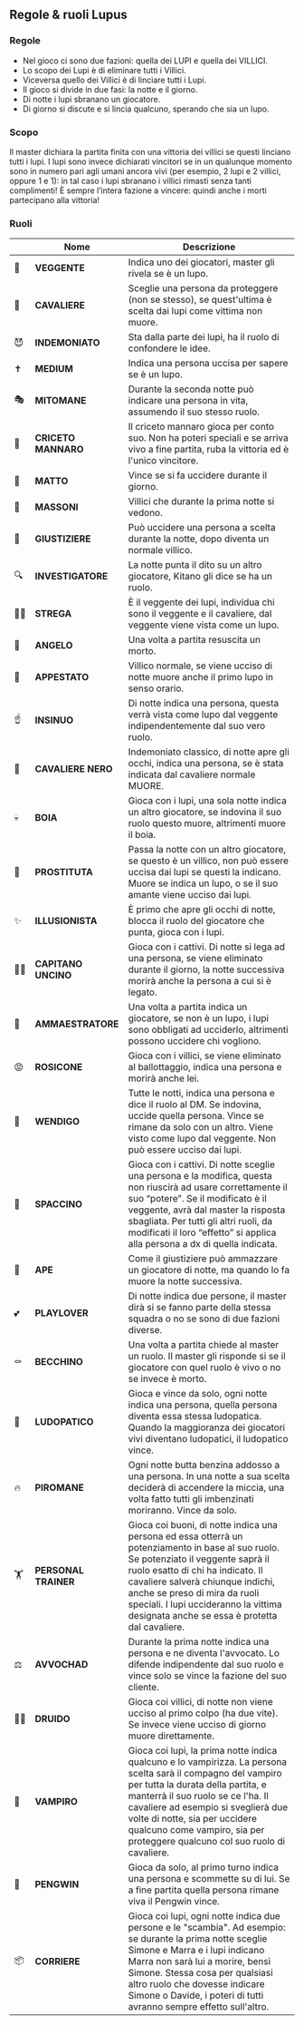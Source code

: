 ## Regole & ruoli Lupus

### Regole
- Nel gioco ci sono due fazioni: quella dei LUPI e quella dei VILLICI.
- Lo scopo dei Lupi è di eliminare tutti i Villici.
- Viceversa quello dei Villici è di linciare tutti i Lupi.
- Il gioco si divide in due fasi: la notte e il giorno.
- Di notte i lupi sbranano un giocatore.
- Di giorno si discute e si lincia qualcuno, sperando che sia un lupo.

### Scopo
Il master dichiara la partita finita con una vittoria dei villici se questi linciano tutti i lupi.
I lupi sono invece dichiarati vincitori se in un qualunque momento sono in numero pari agli umani ancora vivi (per esempio, 2 lupi e 2 villici, oppure 1 e 1):
in tal caso i lupi sbranano i villici rimasti senza tanti complimenti!
È sempre l’intera fazione a vincere: quindi anche i morti partecipano alla vittoria!

### Ruoli
| | Nome | Descrizione |
| - | - | - |
| 🔮 | **VEGGENTE** | Indica uno dei giocatori, master gli rivela se è un lupo. |
|🤺 | **CAVALIERE** | Sceglie una persona da proteggere (non se stesso), se quest'ultima è scelta dai lupi come vittima non muore. |
| 😈 | **INDEMONIATO** | Sta dalla parte dei lupi, ha il ruolo di confondere le idee. |
| ✝️ | **MEDIUM** | Indica una persona uccisa per sapere se è un lupo. |
| 🎭 | **MITOMANE** | Durante la seconda notte può indicare una persona in vita, assumendo il suo stesso ruolo. |
| 🐹 | **CRICETO MANNARO** | Il criceto mannaro gioca per conto suo. Non ha poteri speciali e se arriva vivo a fine partita, ruba la vittoria ed è l'unico vincitore. |
| 🤪 | **MATTO** | Vince se si fa uccidere durante il giorno. |
| 🧐 | **MASSONI** | Villici che durante la prima notte si vedono. |
| 🔫 | **GIUSTIZIERE** | Può uccidere una persona a scelta durante la notte, dopo diventa un normale villico. |
| 🔍 | **INVESTIGATORE** | La notte punta il dito su un altro giocatore, Kitano gli dice se ha un ruolo. |
| 🧙‍♀️ | **STREGA** | È il veggente dei lupi, individua chi sono il veggente e il cavaliere, dal veggente viene vista come un lupo. |
| 👼 | **ANGELO** | Una volta a partita resuscita un morto. |
| 🤒 | **APPESTATO** | Villico normale, se viene ucciso di notte muore anche il primo lupo in senso orario. |
| ☝️ | **INSINUO** | Di notte indica una persona, questa verrà vista come lupo dal veggente indipendentemente dal suo vero ruolo. |
| 🧥 | **CAVALIERE NERO** | Indemoniato classico, di notte apre gli occhi, indica una persona, se è stata indicata dal cavaliere normale MUORE. |
| 💀 | **BOIA** | Gioca con i lupi, una sola notte indica un altro giocatore, se indovina il suo ruolo questo muore, altrimenti muore il boia. |
| 💋 | **PROSTITUTA** | Passa la notte con un altro giocatore, se questo è un villico, non può essere uccisa dai lupi se questi la indicano. Muore se indica un lupo, o se il suo amante viene ucciso dai lupi. |
| ✨ | **ILLUSIONISTA** | È primo che apre gli occhi di notte, blocca il ruolo del giocatore che punta, gioca con i lupi. |
| 🏴‍☠️ | **CAPITANO UNCINO** | Gioca con i cattivi. Di notte si lega ad una persona, se viene eliminato durante il giorno, la notte successiva morirà anche la persona a cui si è legato. |
| 🦁 | **AMMAESTRATORE** | Una volta a partita indica un giocatore, se non è un lupo, i lupi sono obbligati ad ucciderlo, altrimenti possono uccidere chi vogliono. |
| 😡 | **ROSICONE** | Gioca con i villici, se viene eliminato al ballottaggio, indica una persona e morirà anche lei. |
| 👹 | **WENDIGO** | Tutte le notti, indica una persona e dice il ruolo al DM. Se indovina, uccide quella persona. Vince se rimane da solo con un altro. Viene visto come lupo dal veggente. Non può essere ucciso dai lupi. |
| 🥦 | **SPACCINO** | Gioca con i cattivi. Di notte sceglie una persona e la modifica, questa non riuscirà ad usare correttamente il suo “potere”. Se il modificato è il veggente, avrà dal master la risposta sbagliata. Per tutti gli altri ruoli, da modificati il loro “effetto” si applica alla persona a dx di quella indicata. |
| 🐝 | **APE** | Come il giustiziere può ammazzare un giocatore di notte, ma quando lo fa muore la notte successiva. |
| 💕 | **PLAYLOVER** | Di notte indica due persone, il master dirà si se fanno parte della stessa squadra o no se sono di due fazioni diverse. |
| ⚰️ | **BECCHINO** | Una volta a partita chiede al master un ruolo. Il master gli risponde si se il giocatore con quel ruolo è vivo o no se invece è morto. |
| 🎰 | **LUDOPATICO** | Gioca e vince da solo, ogni notte indica una persona, quella persona diventa essa stessa ludopatica. Quando la maggioranza dei giocatori vivi diventano ludopatici, il ludopatico vince. |
| 🔥 | **PIROMANE** | Ogni notte butta benzina addosso a una persona. In una notte a sua scelta deciderà di accendere la miccia, una volta fatto tutti gli imbenzinati moriranno. Vince da solo. |
| 🏋️ | **PERSONAL TRAINER** | Gioca coi buoni, di notte indica una persona ed essa otterrà un potenziamento in base al suo ruolo. Se potenziato il veggente saprà il ruolo esatto di chi ha indicato. Il cavaliere salverà chiunque indichi, anche se preso di mira da ruoli speciali. I lupi uccideranno la vittima designata anche se essa è protetta dal cavaliere. |
| ⚖️ | **AVVOCHAD** | Durante la prima notte indica una persona e ne diventa l'avvocato. Lo difende indipendente dal suo ruolo e vince solo se vince la fazione del suo cliente. |
| 🧙‍♂️ | **DRUIDO** | Gioca coi villici, di notte non viene ucciso al primo colpo (ha due vite). Se invece viene ucciso di giorno muore direttamente. |
| 🧛 | **VAMPIRO** | Gioca coi lupi, la prima notte indica qualcuno e lo vampirizza. La persona scelta sarà il compagno del vampiro per tutta la durata della partita, e manterrà il suo ruolo se ce l'ha. Il cavaliere ad esempio si sveglierà due volte di notte, sia per uccidere qualcuno come vampiro, sia per proteggere qualcuno col suo ruolo di cavaliere. |
| 🎲 | **PENGWIN** | Gioca da solo, al primo turno indica una persona e scommette su di lui. Se a fine partita quella persona rimane viva il Pengwin vince. |
| 📦 | **CORRIERE** | Gioca coi lupi, ogni notte indica due persone e le "scambia". Ad esempio: se durante la prima notte sceglie Simone e Marra e i lupi indicano Marra non sarà lui a morire, bensì Simone. Stessa cosa per qualsiasi altro ruolo che dovesse indicare Simone o Davide, i poteri di tutti avranno sempre effetto sull'altro. |